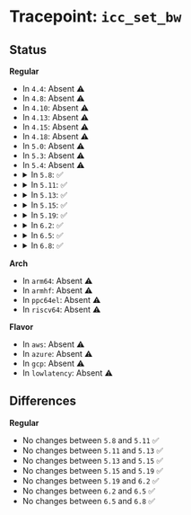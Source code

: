 # Tracepoint: <code>icc_set_bw</code>

## Status
<b>Regular</b>
<ul>
<li>
In <code>4.4</code>: Absent ⚠️
</li>
<li>
In <code>4.8</code>: Absent ⚠️
</li>
<li>
In <code>4.10</code>: Absent ⚠️
</li>
<li>
In <code>4.13</code>: Absent ⚠️
</li>
<li>
In <code>4.15</code>: Absent ⚠️
</li>
<li>
In <code>4.18</code>: Absent ⚠️
</li>
<li>
In <code>5.0</code>: Absent ⚠️
</li>
<li>
In <code>5.3</code>: Absent ⚠️
</li>
<li>
In <code>5.4</code>: Absent ⚠️
</li>
<li>
<details>
<summary>In <code>5.8</code>: ✅</summary>

Event:

```c
struct trace_event_raw_icc_set_bw {
    struct trace_entry ent;
    u32 __data_loc_path_name;
    u32 __data_loc_dev;
    u32 __data_loc_node_name;
    u32 avg_bw;
    u32 peak_bw;
    u32 node_avg_bw;
    u32 node_peak_bw;
    char __data[0];
};
```
Function:

```c
void trace_event_raw_event_icc_set_bw(void *__data, struct icc_path *p, struct icc_node *n, int i, u32 avg_bw, u32 peak_bw);
```
</details>
</li>
<li>
<details>
<summary>In <code>5.11</code>: ✅</summary>

Event:

```c
struct trace_event_raw_icc_set_bw {
    struct trace_entry ent;
    u32 __data_loc_path_name;
    u32 __data_loc_dev;
    u32 __data_loc_node_name;
    u32 avg_bw;
    u32 peak_bw;
    u32 node_avg_bw;
    u32 node_peak_bw;
    char __data[0];
};
```
Function:

```c
void trace_event_raw_event_icc_set_bw(void *__data, struct icc_path *p, struct icc_node *n, int i, u32 avg_bw, u32 peak_bw);
```
</details>
</li>
<li>
<details>
<summary>In <code>5.13</code>: ✅</summary>

Event:

```c
struct trace_event_raw_icc_set_bw {
    struct trace_entry ent;
    u32 __data_loc_path_name;
    u32 __data_loc_dev;
    u32 __data_loc_node_name;
    u32 avg_bw;
    u32 peak_bw;
    u32 node_avg_bw;
    u32 node_peak_bw;
    char __data[0];
};
```
Function:

```c
void trace_event_raw_event_icc_set_bw(void *__data, struct icc_path *p, struct icc_node *n, int i, u32 avg_bw, u32 peak_bw);
```
</details>
</li>
<li>
<details>
<summary>In <code>5.15</code>: ✅</summary>

Event:

```c
struct trace_event_raw_icc_set_bw {
    struct trace_entry ent;
    u32 __data_loc_path_name;
    u32 __data_loc_dev;
    u32 __data_loc_node_name;
    u32 avg_bw;
    u32 peak_bw;
    u32 node_avg_bw;
    u32 node_peak_bw;
    char __data[0];
};
```
Function:

```c
void trace_event_raw_event_icc_set_bw(void *__data, struct icc_path *p, struct icc_node *n, int i, u32 avg_bw, u32 peak_bw);
```
</details>
</li>
<li>
<details>
<summary>In <code>5.19</code>: ✅</summary>

Event:

```c
struct trace_event_raw_icc_set_bw {
    struct trace_entry ent;
    u32 __data_loc_path_name;
    u32 __data_loc_dev;
    u32 __data_loc_node_name;
    u32 avg_bw;
    u32 peak_bw;
    u32 node_avg_bw;
    u32 node_peak_bw;
    char __data[0];
};
```
Function:

```c
void trace_event_raw_event_icc_set_bw(void *__data, struct icc_path *p, struct icc_node *n, int i, u32 avg_bw, u32 peak_bw);
```
</details>
</li>
<li>
<details>
<summary>In <code>6.2</code>: ✅</summary>

Event:

```c
struct trace_event_raw_icc_set_bw {
    struct trace_entry ent;
    u32 __data_loc_path_name;
    u32 __data_loc_dev;
    u32 __data_loc_node_name;
    u32 avg_bw;
    u32 peak_bw;
    u32 node_avg_bw;
    u32 node_peak_bw;
    char __data[0];
};
```
Function:

```c
void trace_event_raw_event_icc_set_bw(void *__data, struct icc_path *p, struct icc_node *n, int i, u32 avg_bw, u32 peak_bw);
```
</details>
</li>
<li>
<details>
<summary>In <code>6.5</code>: ✅</summary>

Event:

```c
struct trace_event_raw_icc_set_bw {
    struct trace_entry ent;
    u32 __data_loc_path_name;
    u32 __data_loc_dev;
    u32 __data_loc_node_name;
    u32 avg_bw;
    u32 peak_bw;
    u32 node_avg_bw;
    u32 node_peak_bw;
    char __data[0];
};
```
Function:

```c
void trace_event_raw_event_icc_set_bw(void *__data, struct icc_path *p, struct icc_node *n, int i, u32 avg_bw, u32 peak_bw);
```
</details>
</li>
<li>
<details>
<summary>In <code>6.8</code>: ✅</summary>

Event:

```c
struct trace_event_raw_icc_set_bw {
    struct trace_entry ent;
    u32 __data_loc_path_name;
    u32 __data_loc_dev;
    u32 __data_loc_node_name;
    u32 avg_bw;
    u32 peak_bw;
    u32 node_avg_bw;
    u32 node_peak_bw;
    char __data[0];
};
```
Function:

```c
void trace_event_raw_event_icc_set_bw(void *__data, struct icc_path *p, struct icc_node *n, int i, u32 avg_bw, u32 peak_bw);
```
</details>
</li>
</ul>
<b>Arch</b>
<ul>
<li>
In <code>arm64</code>: Absent ⚠️
</li>
<li>
In <code>armhf</code>: Absent ⚠️
</li>
<li>
In <code>ppc64el</code>: Absent ⚠️
</li>
<li>
In <code>riscv64</code>: Absent ⚠️
</li>
</ul>
<b>Flavor</b>
<ul>
<li>
In <code>aws</code>: Absent ⚠️
</li>
<li>
In <code>azure</code>: Absent ⚠️
</li>
<li>
In <code>gcp</code>: Absent ⚠️
</li>
<li>
In <code>lowlatency</code>: Absent ⚠️
</li>
</ul>

## Differences
<b>Regular</b>
<ul>
<li>
No changes between <code>5.8</code> and <code>5.11</code> ✅
</li>
<li>
No changes between <code>5.11</code> and <code>5.13</code> ✅
</li>
<li>
No changes between <code>5.13</code> and <code>5.15</code> ✅
</li>
<li>
No changes between <code>5.15</code> and <code>5.19</code> ✅
</li>
<li>
No changes between <code>5.19</code> and <code>6.2</code> ✅
</li>
<li>
No changes between <code>6.2</code> and <code>6.5</code> ✅
</li>
<li>
No changes between <code>6.5</code> and <code>6.8</code> ✅
</li>
</ul>
